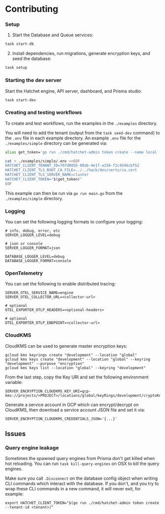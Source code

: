 # Contributing

### Setup

1. Start the Database and Queue services:
```sh
task start-db
```

2. Install dependencies, run migrations, generate encryption keys, and seed the database:
```sh
task setup
```


### Starting the dev server

Start the Hatchet engine, API server, dashboard, and Prisma studio:

```sh
task start-dev
```

### Creating and testing workflows

To create and test workflows, run the examples in the `./examples` directory.

You will need to add the tenant (output from the `task seed-dev` command) to the `.env` file in each example directory. An example `.env` file for the `./examples/simple` directory can be generated via:

```sh
alias get_token='go run ./cmd/hatchet-admin token create --name local --tenant-id 707d0855-80ab-4e1f-a156-f1c4546cbf52'

cat > ./examples/simple/.env <<EOF
HATCHET_CLIENT_TENANT_ID=707d0855-80ab-4e1f-a156-f1c4546cbf52
HATCHET_CLIENT_TLS_ROOT_CA_FILE=../../hack/dev/certs/ca.cert
HATCHET_CLIENT_TLS_SERVER_NAME=cluster
HATCHET_CLIENT_TOKEN="$(get_token)"
EOF
```

This example can then be run via `go run main.go` from the `./examples/simple` directory.

### Logging

You can set the following logging formats to configure your logging:

```
# info, debug, error, etc
SERVER_LOGGER_LEVEL=debug

# json or console
SERVER_LOGGER_FORMAT=json

DATABASE_LOGGER_LEVEL=debug
DATABASE_LOGGER_FORMAT=console
```

### OpenTelemetry

You can set the following to enable distributed tracing:

```
SERVER_OTEL_SERVICE_NAME=engine
SERVER_OTEL_COLLECTOR_URL=<collector-url>

# optional
OTEL_EXPORTER_OTLP_HEADERS=<optional-headers>

# optional
OTEL_EXPORTER_OTLP_ENDPOINT=<collector-url>
```

### CloudKMS

CloudKMS can be used to generate master encryption keys:

```
gcloud kms keyrings create "development" --location "global"
gcloud kms keys create "development" --location "global" --keyring "development" --purpose "encryption"
gcloud kms keys list --location "global" --keyring "development"
```

From the last step, copy the Key URI and set the following environment variable:

```
SERVER_ENCRYPTION_CLOUDKMS_KEY_URI=gcp-kms://projects/<PROJECT>/locations/global/keyRings/development/cryptoKeys/development
```

Generate a service account in GCP which can encrypt/decrypt on CloudKMS, then download a service account JSON file and set it via:

```
SERVER_ENCRYPTION_CLOUDKMS_CREDENTIALS_JSON='{...}'
```

## Issues

### Query engine leakage

Sometimes the spawned query engines from Prisma don't get killed when hot reloading. You can run `task kill-query-engines` on OSX to kill the query engines.

Make sure you call `.Disconnect` on the database config object when writing CLI commands which interact with the database. If you don't, and you try to wrap these CLI commands in a new command, it will never exit, for example:

```
export HATCHET_CLIENT_TOKEN="$(go run ./cmd/hatchet-admin token create --tenant-id <tenant>)"
```

